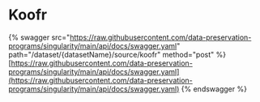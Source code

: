 # Koofr

{% swagger src="https://raw.githubusercontent.com/data-preservation-programs/singularity/main/api/docs/swagger.yaml" path="/dataset/{datasetName}/source/koofr" method="post" %}
[https://raw.githubusercontent.com/data-preservation-programs/singularity/main/api/docs/swagger.yaml](https://raw.githubusercontent.com/data-preservation-programs/singularity/main/api/docs/swagger.yaml)
{% endswagger %}
